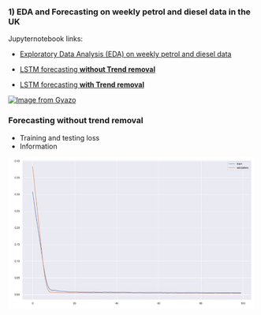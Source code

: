 ### 1) EDA and Forecasting on weekly petrol and diesel data in the UK

Jupyternotebook links:
- <a href="https://nbviewer.jupyter.org/github/NyanoNyan/Portfolio/blob/59639bfcaf796363e91acf44e9b83818aa347953/1)%20EDA%20and%20Forecasting/Clean_EDA_weekly_road_fuel.ipynb">Exploratory Data Analysis (EDA) on weekly petrol and diesel data </a>

- <a href="https://nbviewer.jupyter.org/github/NyanoNyan/Portfolio/blob/8f090e46031668a77bcf0d93c0fad397fccafe0d/1)%20EDA%20and%20Forecasting/Clean_LSTM_Forecasting_weekly_road_fuel_without_trend.ipynb">LSTM forecasting **without Trend removal**</a>

- <a href="https://nbviewer.jupyter.org/github/NyanoNyan/Portfolio/blob/22201b5ecb361169cb0288bfdd76b4190e810b4e/1)%20EDA%20and%20Forecasting/Clean_LSTM_Forecasting_weekly_road_fuel.ipynb">LSTM forecasting **with Trend removal**</a>


<a href="https://gyazo.com/d2ff2a0d27b62e94887ea3a6a6dc7e22"><img src="https://i.gyazo.com/d2ff2a0d27b62e94887ea3a6a6dc7e22.gif" alt="Image from Gyazo" width="700"/></a>


### Forecasting without trend removal

- Training and testing loss
- Information

<img src="images/train and test loss.JPG" width="500">
